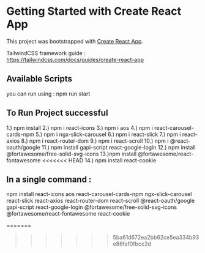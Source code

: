 # Getting Started with Create React App

This project was bootstrapped with [Create React App](https://github.com/facebook/create-react-app).

TailwindCSS framework guide : https://tailwindcss.com/docs/guides/create-react-app

## Available Scripts

 you can run using : npm run start

 ## To Run Project successful
1.) npm install
2.) npm i react-icons
3.) npm i aos
4.) npm i react-carousel-cards-npm
5.) npm i ngx-slick-carousel
6.) npm i react-slick
7.) npm i react-axios
8.) npm i react-router-dom
9.) npm i react-scroll
10.) npm i @react-oauth/google
11.) npm install gapi-script react-google-login
12.) npm install @fortawesome/free-solid-svg-icons
13.)npm install @fortawesome/react-fontawesome
<<<<<<< HEAD
14.) npm install react-cookie


## In a single command :
npm install react-icons aos react-carousel-cards-npm ngx-slick-carousel react-slick react-axios react-router-dom react-scroll @react-oauth/google gapi-script react-google-login @fortawesome/free-solid-svg-icons @fortawesome/react-fontawesome react-cookie

=======
>>>>>>> 5ba61d672ea2bb62ce5ea334b93e86faf0fbcc2d
